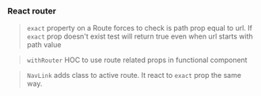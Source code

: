 ### React router

> `exact` property on a Route forces to check is path prop equal to url.
> If `exact` prop doesn't exist test will return true even when url starts with path
> value

> `withRouter` HOC to use route related props in functional component

> `NavLink` adds class to active route. It react to `exact` prop the same way.

>